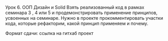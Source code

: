 Урок 6. ООП Дизайн и Solid
Взять реализованный код в рамках семинара 3 , 4 или 5 
и продемонстрировать применение принципов, 
усвоенных на семинаре.
Нужно в проекте прокомментировать участки кода, 
которые рефакторим, какой принцип применяем и почему.

Формат сдачи: ссылка на гитхаб проект